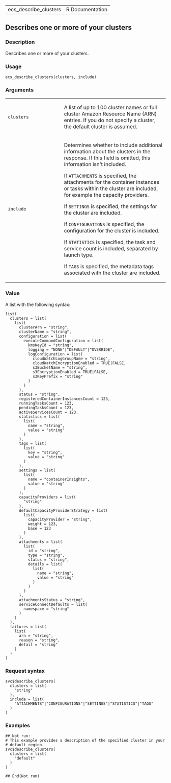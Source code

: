 <table style="width: 100%;">
<tbody>
<tr class="odd">
<td>ecs_describe_clusters</td>
<td style="text-align: right;">R Documentation</td>
</tr>
</tbody>
</table>

## Describes one or more of your clusters

### Description

Describes one or more of your clusters.

### Usage

    ecs_describe_clusters(clusters, include)

### Arguments

<table>
<colgroup>
<col style="width: 35%" />
<col style="width: 65%" />
</colgroup>
<tbody>
<tr class="odd">
<td><code id="ecs_describe_clusters_:_clusters">clusters</code></td>
<td><p>A list of up to 100 cluster names or full cluster Amazon Resource
Name (ARN) entries. If you do not specify a cluster, the default cluster
is assumed.</p></td>
</tr>
<tr class="even">
<td><code id="ecs_describe_clusters_:_include">include</code></td>
<td><p>Determines whether to include additional information about the
clusters in the response. If this field is omitted, this information
isn't included.</p>
<p>If <code>ATTACHMENTS</code> is specified, the attachments for the
container instances or tasks within the cluster are included, for
example the capacity providers.</p>
<p>If <code>SETTINGS</code> is specified, the settings for the cluster
are included.</p>
<p>If <code>CONFIGURATIONS</code> is specified, the configuration for
the cluster is included.</p>
<p>If <code>STATISTICS</code> is specified, the task and service count
is included, separated by launch type.</p>
<p>If <code>TAGS</code> is specified, the metadata tags associated with
the cluster are included.</p></td>
</tr>
</tbody>
</table>

### Value

A list with the following syntax:

    list(
      clusters = list(
        list(
          clusterArn = "string",
          clusterName = "string",
          configuration = list(
            executeCommandConfiguration = list(
              kmsKeyId = "string",
              logging = "NONE"|"DEFAULT"|"OVERRIDE",
              logConfiguration = list(
                cloudWatchLogGroupName = "string",
                cloudWatchEncryptionEnabled = TRUE|FALSE,
                s3BucketName = "string",
                s3EncryptionEnabled = TRUE|FALSE,
                s3KeyPrefix = "string"
              )
            )
          ),
          status = "string",
          registeredContainerInstancesCount = 123,
          runningTasksCount = 123,
          pendingTasksCount = 123,
          activeServicesCount = 123,
          statistics = list(
            list(
              name = "string",
              value = "string"
            )
          ),
          tags = list(
            list(
              key = "string",
              value = "string"
            )
          ),
          settings = list(
            list(
              name = "containerInsights",
              value = "string"
            )
          ),
          capacityProviders = list(
            "string"
          ),
          defaultCapacityProviderStrategy = list(
            list(
              capacityProvider = "string",
              weight = 123,
              base = 123
            )
          ),
          attachments = list(
            list(
              id = "string",
              type = "string",
              status = "string",
              details = list(
                list(
                  name = "string",
                  value = "string"
                )
              )
            )
          ),
          attachmentsStatus = "string",
          serviceConnectDefaults = list(
            namespace = "string"
          )
        )
      ),
      failures = list(
        list(
          arn = "string",
          reason = "string",
          detail = "string"
        )
      )
    )

### Request syntax

    svc$describe_clusters(
      clusters = list(
        "string"
      ),
      include = list(
        "ATTACHMENTS"|"CONFIGURATIONS"|"SETTINGS"|"STATISTICS"|"TAGS"
      )
    )

### Examples

    ## Not run: 
    # This example provides a description of the specified cluster in your
    # default region.
    svc$describe_clusters(
      clusters = list(
        "default"
      )
    )

    ## End(Not run)
